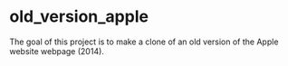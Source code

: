 # old_version_apple
The goal of this project is to make a clone of an old version of the Apple website webpage (2014).
